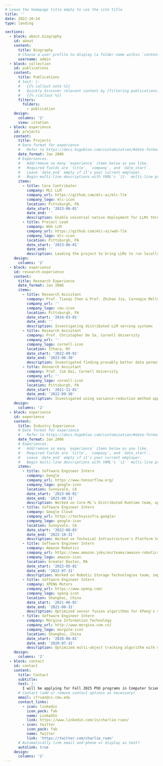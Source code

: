 ```yaml
---
# Leave the homepage title empty to use the site title
title: ''
date: 2022-10-24
type: landing

sections:
  - block: about.biography
    id: about
    content:
      title: Biography
      # Choose a user profile to display (a folder name within `content/authors/`)
      username: admin
  - block: collection
    id: publications
    content:
      title: Publications
      # text: |-
      #   {{% callout note %}}
      #   Quickly discover relevant content by [filtering publications](./publication/).
      #   {{% /callout %}}
      filters:
        folders:
          - publication
    design:
      columns: '2'
      view: citation
  - block: experience
    id: projects
    content:
      title: Projects
      # Date format for experience
      #   Refer to https://docs.hugoblox.com/customization/#date-format
      date_format: Jan 2006
      # Experiences.
      #   Add/remove as many `experience` items below as you like.
      #   Required fields are `title`, `company`, and `date_start`.
      #   Leave `date_end` empty if it's your current employer.
      #   Begin multi-line descriptions with YAML's `|2-` multi-line prefix.
      items:
        - title: Core Contributor
          company: MLC LLM
          company_url: https://github.com/mlc-ai/mlc-llm
          company_logo: mlc-icon
          location: Pittsburgh, PA
          date_start: '2023-06-01'
          date_end: ''
          description: Enable universal native deployment for LLMs through machine learning compilation techniques
        - title: Project Lead
          company: Web LLM
          company_url: https://github.com/mlc-ai/web-llm
          company_logo: mlc-icon
          location: Pittsburgh, PA
          date_start: '2023-06-01'
          date_end: ''
          description: Leading the project to bring LLMs to run locally in client-side browser with WebGPU acceleration
    design:
      columns: '2'
  - block: experience
    id: research-experience
    content:
      title: Research Experience
      date_format: Jan 2006
      items:
        - title: Research Assistant
          company: Prof. Tianqi Chen & Prof. Zhihao Jia, Carnegie Mellon University
          company_url: ''
          company_logo: cmu-icon
          location: Pittsburgh, PA
          date_start: '2024-03-01'
          date_end: ''
          description: Investigating distributed LLM serving systems
        - title: Research Assistant
          company: Prof. Christopher De Sa, Cornell University
          company_url: ''
          company_logo: cornell-icon
          location: Ithaca, NY
          date_start: '2022-09-01'
          date_end: '2023-06-30'
          description: Investigated finding provably better data permutations in distributed learning. [CD-GraB](https://openreview.net/pdf?id=ISRyILhAyS) was accepted by NeurIPS'23
        - title: Research Assistant
          company: Prof. Jim Dai, Cornell University
          company_url: ''
          company_logo: cornell-icon
          location: Pittsburgh, PA
          date_start: '2021-11-01'
          date_end: '2022-09-30'
          description: Investigated using variance-reduction method approximating martingale-process in reinforcement learning with large state space
    design:
      columns: '2'
  - block: experience
    id: experience
    content:
      title: Industry Experience
      # Date format for experience
      #   Refer to https://docs.hugoblox.com/customization/#date-format
      date_format: Jan 2006
      # Experiences.
      #   Add/remove as many `experience` items below as you like.
      #   Required fields are `title`, `company`, and `date_start`.
      #   Leave `date_end` empty if it's your current employer.
      #   Begin multi-line descriptions with YAML's `|2-` multi-line prefix.
      items:
        - title: Software Engineer Intern
          company: Google
          company_url: https://www.tensorflow.org/
          company_logo: google-icon
          location: Sunnyvale, CA
          date_start: '2023-06-01'
          date_end: '2023-08-31'
          description: Worked on Core ML’s Distributed Runtime team, optimizing Tensorflow's checkpoint to reduce wasted TPU cycles
        - title: Software Engineer Intern
          company: Google Cloud
          company_url: https://techsysinfra.google/
          company_logo: google-icon
          location: Sunnyvale, CA
          date_start: '2022-08-01'
          date_end: '2022-10-31'
          description: Worked on Technical Infrastructure's Platform team, deploying accelerators in Google data centers using OpenBMC, implementing Linux daemon and firmware update APIs
        - title: Software Engineer Intern
          company: Amazon Robotics
          company_url: https://www.amazon.jobs/en/teams/amazon-robotics
          company_logo: amazon-icon
          location: Greater Boston, MA
          date_start: '2022-05-01'
          date_end: '2022-07-31'
          description: Worked on Robotic Storage Technologies team, improving worker's interaction with autonomous warehouse robots
        - title: Software Engineer Intern
          company: XPENG Motors
          company_url: https://www.xpeng.com/
          company_logo: xpeng-icon
          location: Shanghai, China
          date_start: '2021-06-01'
          date_end: '2021-08-31'
          description: Optimized sensor fusion algorithms for XPeng's self-driving cars
        - title: Software Engineer Intern
          company: Morgina Information Technology
          company_url: http://www.morgina.com.cn/
          company_logo: morgina-icon
          location: Shanghai, China
          date_start: '2020-06-01'
          date_end: '2020-07-31'
          description: Optimized multi-object tracking algorithm with millimeter-wave radar
    design:
      columns: '2'
  - block: contact
    id: contact
    content:
      title: Contact
      subtitle:
      text: |-
        I will be applying for Fall 2025 PhD programs in Computer Science. Please feel free to contact me!
      # Contact (add or remove contact options as necessary)
      email: cfruan@cs.cmu.edu
      contact_links:
        - icon: linkedin
          icon_pack: fab
          name: LinkedIn
          link: https://www.linkedin.com/in/charlie-ruan/
        - icon: twitter
          icon_pack: fab
          name: Twitter
          link: 'https://twitter.com/charlie_ruan'
      # Automatically link email and phone or display as text?
      autolink: true
    design:
      columns: '2'
---
```

